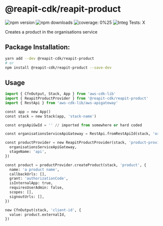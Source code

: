 # @reapit-cdk/reapit-product

![npm version](https://img.shields.io/npm/v/@reapit-cdk/reapit-product)
![npm downloads](https://img.shields.io/npm/dm/@reapit-cdk/reapit-product)
![coverage: 0%25](https://img.shields.io/badge/coverage-0%25-red)
![Integ Tests: X](https://img.shields.io/badge/Integ%20Tests-X-red)

Creates a product in the organisations service

## Package Installation:

```sh
yarn add --dev @reapit-cdk/reapit-product
# or
npm install @reapit-cdk/reapit-product --save-dev
```

## Usage

```python
import { CfnOutput, Stack, App } from 'aws-cdk-lib'
import { ReapitProductProvider } from '@reapit-cdk/reapit-product'
import { RestApi } from 'aws-cdk-lib/aws-apigateway'

const app = new App()
const stack = new Stack(app, 'stack-name')

const orgsApiGwId = '' // imported from somewhere or hard coded

const organisationsServiceApiGateway = RestApi.fromRestApiId(stack, 'orgs-api-gw', orgsApiGwId)

const productProvider = new ReapitProductProvider(stack, 'product-provider', {
  organisationsServiceApiGateway,
  stageName: 'api',
})

const product = productProvider.createProduct(stack, 'product', {
  name: 'a product name',
  callbackUrls: [],
  grant: 'authorizationCode',
  isInternalApp: true,
  requiresUserAdmin: false,
  scopes: [],
  signoutUrls: [],
})

new CfnOutput(stack, 'client-id', {
  value: product.externalId,
})
```
